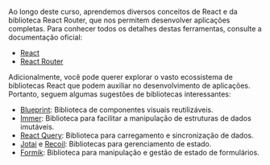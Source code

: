 Ao longo deste curso, aprendemos diversos conceitos de React e da biblioteca React Router, que nos permitem desenvolver aplicações completas.
Para conhecer todos os detalhes destas ferramentas, consulte a documentação oficial:

- [React](https://reactjs.org/docs/getting-started.html)
- [React Router](https://reactrouter.com/en/main)

Adicionalmente, você pode querer explorar o vasto ecossistema de bibliotecas React que podem auxiliar no desenvolvimento de aplicações.
Portanto, seguem algumas sugestões de bibliotecas interessantes:

- [Blueprint](https://blueprintjs.com/docs/): Biblioteca de componentes visuais reutilizáveis.
- [Immer](https://immerjs.github.io/immer/): Biblioteca para facilitar a manipulação de estruturas de dados imutáveis.
- [React Query](https://react-query-v3.tanstack.com/): Biblioteca para carregamento e sincronização de dados.
- [Jotai](https://jotai.org/) e [Recoil](https://recoiljs.org/): Bibliotecas para gerenciamento de estado.
- [Formik](https://formik.org/): Biblioteca para manipulação e gestão de estado de formulários.
